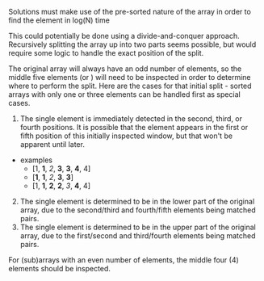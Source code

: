 Solutions must make use of the pre-sorted nature of the array in order to find the element in log(N) time

This could potentially be done using a divide-and-conquer approach. Recursively splitting the array up into two parts seems possible, but would require some logic to handle the exact position of the split.

The original array will always have an odd number of elements, so the middle five elements (or ) will need to be inspected in order to determine where to perform the split. Here are the cases for that initial split - sorted arrays with only one or three elements can be handled first as special cases.

1. The single element is immediately detected in the second, third, or fourth positions. It is possible that the element appears in the first or fifth position of this initially inspected window, but that won't be apparent until later. 
  - examples
    - [1, **1**, *2*, **3**, **3**, **4**, 4]
    - [**1**, **1**, *2*, **3**, **3**]
    - [1, **1**, **2**, **2**, *3*, **4**, 4]
2. The single element is determined to be in the lower part of the original array, due to the second/third and fourth/fifth elements being matched pairs.
3. The single element is determined to be in the upper part of the original array, due to the first/second and third/fourth elements being matched pairs.

For (sub)arrays with an even number of elements, the middle four (4) elements should be inspected.